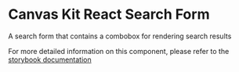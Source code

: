 # Canvas Kit React Search Form

A search form that contains a combobox for rendering search results

For more detailed information on this component, please refer to the
[storybook documentation](https://workday.github.io/canvas-kit/?path=/docs/labs-search-form)
